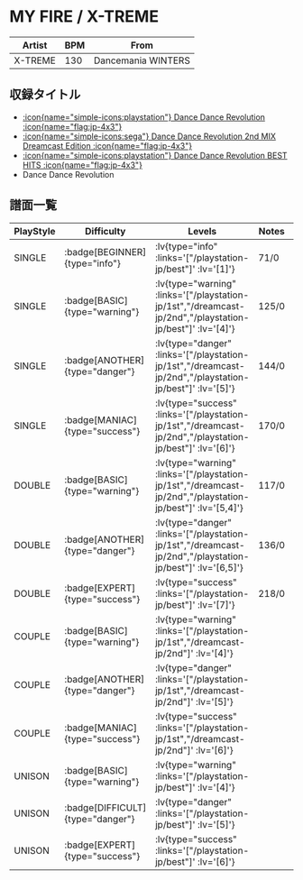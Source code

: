 # MY FIRE / X-TREME

|Artist|BPM|From|
|------|---|----|
|X-TREME|130|Dancemania WINTERS|

## 収録タイトル

- [ :icon{name="simple-icons:playstation"} Dance Dance Revolution :icon{name="flag:jp-4x3"} ](/playstation-jp/1st)
- [ :icon{name="simple-icons:sega"} Dance Dance Revolution 2nd MIX Dreamcast Edition :icon{name="flag:jp-4x3"} ](/dreamcast-jp/2nd)
- [ :icon{name="simple-icons:playstation"} Dance Dance Revolution BEST HITS :icon{name="flag:jp-4x3"} ](/playstation-jp/best)
- Dance Dance Revolution

## 譜面一覧

|PlayStyle|Difficulty|Levels|Notes|Movie|
|---------|----------|------|-----|-----|
|SINGLE| :badge[BEGINNER]{type="info"} | :lv{type="info" :links='["/playstation-jp/best"]' :lv='[1]'} |71/0||
|SINGLE| :badge[BASIC]{type="warning"} | :lv{type="warning" :links='["/playstation-jp/1st","/dreamcast-jp/2nd","/playstation-jp/best"]' :lv='[4]'} |125/0||
|SINGLE| :badge[ANOTHER]{type="danger"} | :lv{type="danger" :links='["/playstation-jp/1st","/dreamcast-jp/2nd","/playstation-jp/best"]' :lv='[5]'} |144/0||
|SINGLE| :badge[MANIAC]{type="success"} | :lv{type="success" :links='["/playstation-jp/1st","/dreamcast-jp/2nd","/playstation-jp/best"]' :lv='[6]'} |170/0||
|DOUBLE| :badge[BASIC]{type="warning"} | :lv{type="warning" :links='["/playstation-jp/1st","/dreamcast-jp/2nd","/playstation-jp/best"]' :lv='[5,4]'} |117/0||
|DOUBLE| :badge[ANOTHER]{type="danger"} | :lv{type="danger" :links='["/playstation-jp/1st","/dreamcast-jp/2nd","/playstation-jp/best"]' :lv='[6,5]'} |136/0||
|DOUBLE| :badge[EXPERT]{type="success"} | :lv{type="success" :links='["/playstation-jp/best"]' :lv='[7]'} |218/0||
|COUPLE| :badge[BASIC]{type="warning"} | :lv{type="warning" :links='["/playstation-jp/1st","/dreamcast-jp/2nd"]' :lv='[4]'} |||
|COUPLE| :badge[ANOTHER]{type="danger"} | :lv{type="danger" :links='["/playstation-jp/1st","/dreamcast-jp/2nd"]' :lv='[5]'} |||
|COUPLE| :badge[MANIAC]{type="success"} | :lv{type="success" :links='["/playstation-jp/1st","/dreamcast-jp/2nd"]' :lv='[6]'} |||
|UNISON| :badge[BASIC]{type="warning"} | :lv{type="warning" :links='["/playstation-jp/best"]' :lv='[4]'} |||
|UNISON| :badge[DIFFICULT]{type="danger"} | :lv{type="danger" :links='["/playstation-jp/best"]' :lv='[5]'} |||
|UNISON| :badge[EXPERT]{type="success"} | :lv{type="success" :links='["/playstation-jp/best"]' :lv='[6]'} |||
